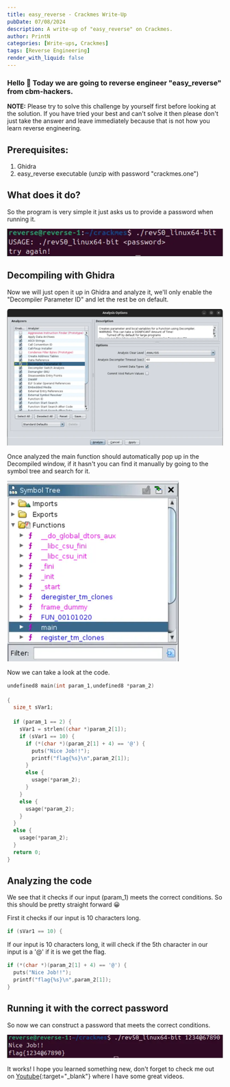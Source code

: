 ```yaml
---
title: easy_reverse - Crackmes Write-Up
pubDate: 07/08/2024
description: A write-up of "easy_reverse" on Crackmes.
author: PrintN
categories: [Write-ups, Crackmes]
tags: [Reverse Engineering]
render_with_liquid: false
---
```

### Hello 👋 Today we are going to reverse engineer "easy_reverse" from cbm-hackers.
**NOTE:** Please try to solve this challenge by yourself first before looking at the solution. If you have tried your best and can't solve it then please don't just take the answer and leave immediately because that is not how you learn reverse engineering. 


## Prerequisites:
1. Ghidra
2. easy_reverse executable (unzip with password "crackmes.one")


## What does it do?
So the program is very simple it just asks us to provide a password when running it.

<img src="assets/blog/easy_reverse-crackmes/1.webp" alt="Screenshot 1" />


## Decompiling with Ghidra
Now we will just open it up in Ghidra and analyze it, we'll only enable the "Decompiler Parameter ID" and let the rest be on default.

<img src="assets/blog/easy_reverse-crackmes/2.webp" alt="Screenshot 2" />

Once analyzed the main function should automatically pop up in the Decompiled window, if it hasn't you can find it manually by going to the symbol tree and search for it.

<img src="assets/blog/easy_reverse-crackmes/3.webp" alt="Screenshot 3" />

Now we can take a look at the code.
   
```c
undefined8 main(int param_1,undefined8 *param_2)

{
  size_t sVar1;

  if (param_1 == 2) {
    sVar1 = strlen((char *)param_2[1]);
    if (sVar1 == 10) {
      if (*(char *)(param_2[1] + 4) == '@') {
        puts("Nice Job!!");
        printf("flag{%s}\n",param_2[1]);
      }
      else {
        usage(*param_2);
      }
    }
    else {
      usage(*param_2);
    }
  }
  else {
    usage(*param_2);
  }
  return 0;
}
```


## Analyzing the code
We see that it checks if our input (param_1) meets the correct conditions. So this should be pretty straight forward 😀 

First it checks if our input is 10 characters long.
```c
if (sVar1 == 10) {
```
If our input is 10 characters long, it will check if the 5th character in our input is a '@' if it is we get the flag. 
```c
if (*(char *)(param_2[1] + 4) == '@') {
  puts("Nice Job!!");
  printf("flag{%s}\n",param_2[1]);
}
```


## Running it with the correct password
So now we can construct a password that meets the correct conditions.

<img src="assets/blog/easy_reverse-crackmes/4.webp" alt="Screenshot 4" />


It works! I hope you learned something new, don't forget to check me out on [Youtube](https://youtube.com/@PrintN42){:target="_blank"} where I have some great videos.

